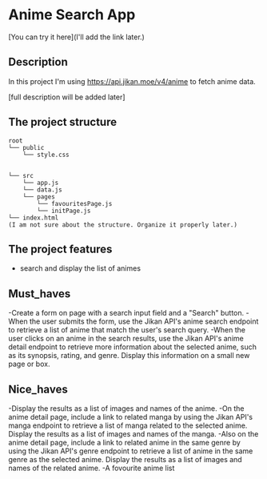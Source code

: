 # Anime Search App

[You can try it here](I'll add the link later.)

## Description

In this project I'm using https://api.jikan.moe/v4/anime to fetch anime data.

[full description will be added later]

## The project structure

```text
root
└── public
    └── style.css
    
    
└── src
    └── app.js    
    └── data.js
    └── pages
        └── favouritesPage.js
        └── initPage.js
└── index.html
(I am not sure about the structure. Organize it properly later.)
```
## The project features

- search and display the list of animes
 

## Must_haves 
-Create a form on  page with a search input field and a "Search" button.
-When the user submits the form, use the Jikan API's anime search endpoint to retrieve a list of anime that match the user's search query.
-When the user clicks on an anime in the search results, use the Jikan API's anime detail endpoint to retrieve more information about the selected anime, such as its     synopsis, rating, and genre. Display this information on a small new page or box.

## Nice_haves 
-Display the results as a list of images and names of the anime.
-On the anime detail page, include a link to related manga by using the Jikan API's manga endpoint to retrieve a list of manga related to the selected anime. Display the results as a list of images and names of the manga.
-Also on the anime detail page, include a link to related anime in the same genre by using the Jikan API's genre endpoint to retrieve a list of anime in the same genre as the selected anime. Display the results as a list of images and names of the related anime.
-A fovourite anime list
